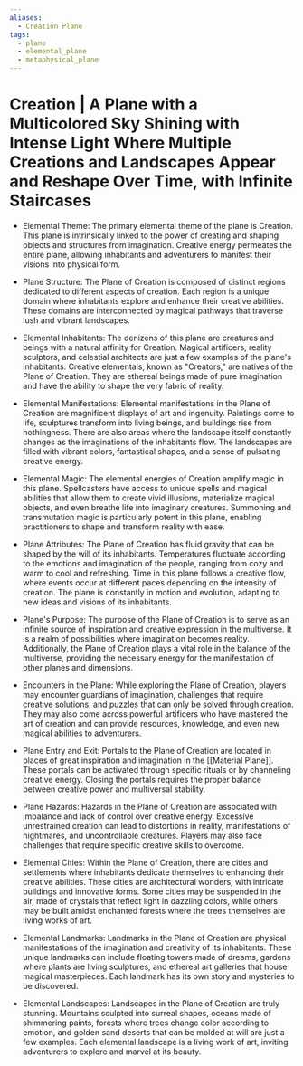 ```yaml
---
aliases:
  - Creation Plane
tags:
  - plane
  - elemental_plane
  - metaphysical_plane
---
```

# Creation | A Plane with a Multicolored Sky Shining with Intense Light Where Multiple Creations and Landscapes Appear and Reshape Over Time, with Infinite Staircases

- Elemental Theme:
	The primary elemental theme of the plane is Creation. This plane is intrinsically linked to the power of creating and shaping objects and structures from imagination. Creative energy permeates the entire plane, allowing inhabitants and adventurers to manifest their visions into physical form.

- Plane Structure:
	The Plane of Creation is composed of distinct regions dedicated to different aspects of creation. Each region is a unique domain where inhabitants explore and enhance their creative abilities. These domains are interconnected by magical pathways that traverse lush and vibrant landscapes.

- Elemental Inhabitants:
	The denizens of this plane are creatures and beings with a natural affinity for Creation. Magical artificers, reality sculptors, and celestial architects are just a few examples of the plane's inhabitants. Creative elementals, known as "Creators," are natives of the Plane of Creation. They are ethereal beings made of pure imagination and have the ability to shape the very fabric of reality.

- Elemental Manifestations:
	Elemental manifestations in the Plane of Creation are magnificent displays of art and ingenuity. Paintings come to life, sculptures transform into living beings, and buildings rise from nothingness. There are also areas where the landscape itself constantly changes as the imaginations of the inhabitants flow. The landscapes are filled with vibrant colors, fantastical shapes, and a sense of pulsating creative energy.

- Elemental Magic:
	The elemental energies of Creation amplify magic in this plane. Spellcasters have access to unique spells and magical abilities that allow them to create vivid illusions, materialize magical objects, and even breathe life into imaginary creatures. Summoning and transmutation magic is particularly potent in this plane, enabling practitioners to shape and transform reality with ease.

- Plane Attributes:
	The Plane of Creation has fluid gravity that can be shaped by the will of its inhabitants. Temperatures fluctuate according to the emotions and imagination of the people, ranging from cozy and warm to cool and refreshing. Time in this plane follows a creative flow, where events occur at different paces depending on the intensity of creation. The plane is constantly in motion and evolution, adapting to new ideas and visions of its inhabitants.

- Plane's Purpose:
	The purpose of the Plane of Creation is to serve as an infinite source of inspiration and creative expression in the multiverse. It is a realm of possibilities where imagination becomes reality. Additionally, the Plane of Creation plays a vital role in the balance of the multiverse, providing the necessary energy for the manifestation of other planes and dimensions.

- Encounters in the Plane:
	While exploring the Plane of Creation, players may encounter guardians of imagination, challenges that require creative solutions, and puzzles that can only be solved through creation. They may also come across powerful artificers who have mastered the art of creation and can provide resources, knowledge, and even new magical abilities to adventurers.

- Plane Entry and Exit:
	Portals to the Plane of Creation are located in places of great inspiration and imagination in the [[Material Plane]]. These portals can be activated through specific rituals or by channeling creative energy. Closing the portals requires the proper balance between creative power and multiversal stability.

- Plane Hazards:
	Hazards in the Plane of Creation are associated with imbalance and lack of control over creative energy. Excessive unrestrained creation can lead to distortions in reality, manifestations of nightmares, and uncontrollable creatures. Players may also face challenges that require specific creative skills to overcome.

- Elemental Cities:
	Within the Plane of Creation, there are cities and settlements where inhabitants dedicate themselves to enhancing their creative abilities. These cities are architectural wonders, with intricate buildings and innovative forms. Some cities may be suspended in the air, made of crystals that reflect light in dazzling colors, while others may be built amidst enchanted forests where the trees themselves are living works of art.

- Elemental Landmarks:
	Landmarks in the Plane of Creation are physical manifestations of the imagination and creativity of its inhabitants. These unique landmarks can include floating towers made of dreams, gardens where plants are living sculptures, and ethereal art galleries that house magical masterpieces. Each landmark has its own story and mysteries to be discovered.

- Elemental Landscapes:
	Landscapes in the Plane of Creation are truly stunning. Mountains sculpted into surreal shapes, oceans made of shimmering paints, forests where trees change color according to emotion, and golden sand deserts that can be molded at will are just a few examples. Each elemental landscape is a living work of art, inviting adventurers to explore and marvel at its beauty.